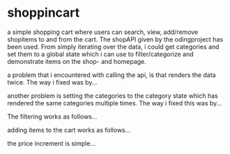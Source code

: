 # shoppincart




a simple shopping cart where users can search, view, add/remove shopitems to and from the cart. The shopAPI given by the odingproject has been used. From simply iterating over the data, i could get categories and set them to a global state which i can use to filter/categorize and demonstrate items on the shop- and homepage.


a problem that i encountered with calling the api, is that renders the data twice. The way i fixed was by...


another problem is setting the categories to the category state which has rendered the same categories multiple times. The way i fixed this was by...


The filtering works as follows...



adding items to the cart works as follows...

the price increment is simple...

